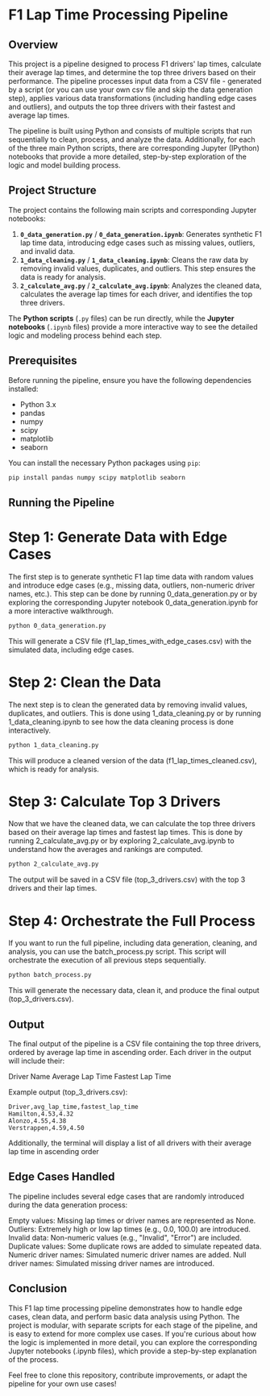 # F1 Lap Time Processing Pipeline

## Overview

This project is a pipeline designed to process F1 drivers' lap times, calculate their average lap times, and determine the top three drivers based on their performance. The pipeline processes input data from a CSV file - generated by a script (or you can use your own csv file and skip the data generation step), applies various data transformations (including handling edge cases and outliers), and outputs the top three drivers with their fastest and average lap times.

The pipeline is built using Python and consists of multiple scripts that run sequentially to clean, process, and analyze the data. Additionally, for each of the three main Python scripts, there are corresponding Jupyter (IPython) notebooks that provide a more detailed, step-by-step exploration of the logic and model building process.

## Project Structure

The project contains the following main scripts and corresponding Jupyter notebooks:

1. **`0_data_generation.py`** / **`0_data_generation.ipynb`**: Generates synthetic F1 lap time data, introducing edge cases such as missing values, outliers, and invalid data.
2. **`1_data_cleaning.py`** / **`1_data_cleaning.ipynb`**: Cleans the raw data by removing invalid values, duplicates, and outliers. This step ensures the data is ready for analysis.
3. **`2_calculate_avg.py`** / **`2_calculate_avg.ipynb`**: Analyzes the cleaned data, calculates the average lap times for each driver, and identifies the top three drivers.

The **Python scripts** (`.py` files) can be run directly, while the **Jupyter notebooks** (`.ipynb` files) provide a more interactive way to see the detailed logic and modeling process behind each step.

## Prerequisites

Before running the pipeline, ensure you have the following dependencies installed:

- Python 3.x
- pandas
- numpy
- scipy
- matplotlib
- seaborn

You can install the necessary Python packages using `pip`:

```bash
pip install pandas numpy scipy matplotlib seaborn
```
## Running the Pipeline

# Step 1: Generate Data with Edge Cases
The first step is to generate synthetic F1 lap time data with random values and introduce edge cases (e.g., missing data, outliers, non-numeric driver names, etc.). This step can be done by running 0_data_generation.py or by exploring the corresponding Jupyter notebook 0_data_generation.ipynb for a more interactive walkthrough.

```bash
python 0_data_generation.py
```

This will generate a CSV file (f1_lap_times_with_edge_cases.csv) with the simulated data, including edge cases.

# Step 2: Clean the Data
The next step is to clean the generated data by removing invalid values, duplicates, and outliers. This is done using 1_data_cleaning.py or by running 1_data_cleaning.ipynb to see how the data cleaning process is done interactively.
```bash
python 1_data_cleaning.py
```
This will produce a cleaned version of the data (f1_lap_times_cleaned.csv), which is ready for analysis.

# Step 3: Calculate Top 3 Drivers
Now that we have the cleaned data, we can calculate the top three drivers based on their average lap times and fastest lap times. This is done by running 2_calculate_avg.py or by exploring 2_calculate_avg.ipynb to understand how the averages and rankings are computed.
```bash
python 2_calculate_avg.py
```
The output will be saved in a CSV file (top_3_drivers.csv) with the top 3 drivers and their lap times.

# Step 4: Orchestrate the Full Process 
If you want to run the full pipeline, including data generation, cleaning, and analysis, you can use the batch_process.py script. This script will orchestrate the execution of all previous steps sequentially.
```bash
python batch_process.py
```
This will generate the necessary data, clean it, and produce the final output (top_3_drivers.csv).

## Output

The final output of the pipeline is a CSV file containing the top three drivers, ordered by average lap time in ascending order. Each driver in the output will include their:

Driver Name
Average Lap Time
Fastest Lap Time

Example output (top_3_drivers.csv):

```csv
Driver,avg_lap_time,fastest_lap_time
Hamilton,4.53,4.32
Alonzo,4.55,4.38
Verstrappen,4.59,4.50
```
Additionally, the terminal will display a list of all drivers with their average lap time in ascending order

## Edge Cases Handled
The pipeline includes several edge cases that are randomly introduced during the data generation process:

Empty values: Missing lap times or driver names are represented as None.
Outliers: Extremely high or low lap times (e.g., 0.0, 100.0) are introduced.
Invalid data: Non-numeric values (e.g., "Invalid", "Error") are included.
Duplicate values: Some duplicate rows are added to simulate repeated data.
Numeric driver names: Simulated numeric driver names are added.
Null driver names: Simulated missing driver names are introduced.


## Conclusion

This F1 lap time processing pipeline demonstrates how to handle edge cases, clean data, and perform basic data analysis using Python. The project is modular, with separate scripts for each stage of the pipeline, and is easy to extend for more complex use cases. If you're curious about how the logic is implemented in more detail, you can explore the corresponding Jupyter notebooks (.ipynb files), which provide a step-by-step explanation of the process.

Feel free to clone this repository, contribute improvements, or adapt the pipeline for your own use cases!
